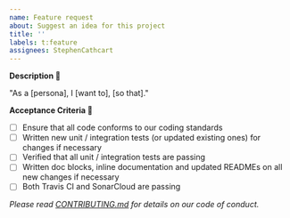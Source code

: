 ```yaml
---
name: Feature request
about: Suggest an idea for this project
title: ''
labels: t:feature
assignees: StephenCathcart
---
```


**Description :thinking:**

"As a [persona], I [want to], [so that]."

**Acceptance Criteria :tada:**

- [ ] Ensure that all code conforms to our coding standards
- [ ] Written new unit / integration tests (or updated existing ones) for changes if necessary
- [ ] Verified that all unit / integration tests are passing
- [ ] Written doc blocks, inline documentation and updated READMEs on all new changes if necessary
- [ ] Both Travis CI and SonarCloud are passing

*Please read [CONTRIBUTING.md](https://github.com/the-pragmatic-dev/meco-api/blob/master/CONTRIBUTING.md) for details on our code of conduct.*
